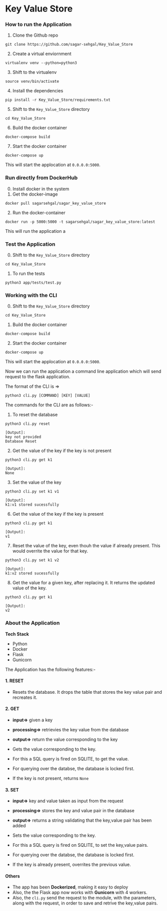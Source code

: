 # Key Value Store

### How to run the Application

1. Clone the Github repo 
```
git clone https://github.com/sagar-sehgal/Key_Value_Store
```

2. Create a virtual enviornment
```
virtualenv venv --python=python3
```

3. Shift to the virtualenv 
```
source venv/bin/activate
```

4. Install the dependencies
```
pip install -r Key_Value_Store/requirements.txt
```

5. Shift to the `Key_Value_Store` directory
```
cd Key_Value_Store
```

6. Build the docker container
```
docker-compose build
```

7. Start the docker container
```
docker-compose up
```
This will start the applocation at `0.0.0.0:5000`.

### Run directly from DockerHub

0. Install docker in the system
1. Get the docker-image
```
docker pull sagarsehgal/sagar_key_value_store
```
2. Run the docker-container
```
docker run -p 5000:5000 -t sagarsehgal/sagar_key_value_store:latest
```
This will run the application a


### Test the Application

0. Shift to the `Key_Value_Store` directory
```
cd Key_Value_Store
```

1. To run the tests
```
python3 app/tests/test.py
```

### Working with the CLI

0. Shift to the `Key_Value_Store` directory
```
cd Key_Value_Store
```

1. Build the docker container
```
docker-compose build
```

2. Start the docker container
```
docker-compose up
```
This will start the applocation at `0.0.0.0:5000`.

Now we can run the application a command line application which will send request to the flask application.

The format of the CLI is =>
```
python3 cli.py [COMMAND] [KEY] [VALUE] 
```

The commands for the CLI are as follows:-

1. To reset the database 
```
python3 cli.py reset

[Output]: 
key not provided
Database Reset
```

2. Get the value of the key if the key is not present
```
python3 cli.py get k1

[Output]: 
None
```

3. Set the value of the key 
```
python3 cli.py set k1 v1

[Output]: 
k1:v1 stored sucessfully
```

6. Get the value of the key if the key is present
```
python3 cli.py get k1

[Output]: 
v1
```

7. Reset the value of the key, even thouh the value if already present. This would overrite the value for that key.
```
python3 cli.py set k1 v2

[Output]: 
k1:v2 stored sucessfully
```

8. Get the value for a given key, after replacing it. It returns the updated value of the key.
```
python3 cli.py get k1

[Output]: 
v2
```

### About the Application

**Tech Stack** 
- Python
- Docker
- Flask 
- Gunicorn

The Application has the following features:-

#### 1. RESET
- Resets the database. It drops the table that stores the key value pair and recreates it.

#### 2. GET
- **input=>** 		given a key
- **processing=>** 	retrievies the key value from the database
- **output=>** 		return the value corresponding to the key

- Gets the value corresponding to the key.
- For this a SQL query is fired on SQLITE, to get the value.
- For querying over the databse, the database is locked first.
- If the key is not present, returns `None`

#### 3. SET
- **input=>** 		key and value taken as input from the request
- **processing=>** 	stores the key and value pair in the database
- **output=>** 		returns a string validating that the key,value pair has been added

- Sets the value corresponding to the key.
- For this a SQL query is fired on SQLITE, to set the key,value pairs.
- For querying over the databse, the database is locked first.
- If the key is already present, overrites the previous value.

#### Others
- The app has been **Dockerized**, making it easy to deploy
- Also, the the Flask app now works with **Gunicorn** with 4 workers.
- Also, the `cli.py` send the request to the module, with the parameters, along with the request, in order to save and retrive the key,value pairs.